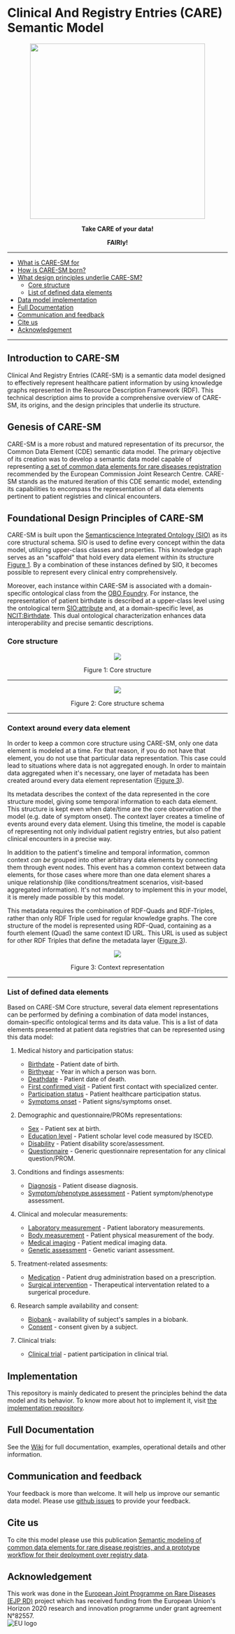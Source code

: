 # Clinical And Registry Entries (CARE) Semantic Model

<p align="center"> 
	<img src="https://raw.githubusercontent.com/CARE-SM/CARE-Semantic-Model/main/images/CARE-SM_logo.png"width="400" height="400"> 
<p align="center" > </p> 
<p align="center"><b>Take CARE of your data!</b></p>
<p align="center"><b>FAIRly!</b></p> 
<hr>

* [What is CARE-SM for](#introduction-to-care-sm)
* [How is CARE-SM born?](#genesis-of-care-sm)
* [What design principles underlie CARE-SM?](#foundational-design-principles-of-care-sm)
    * [Core structure](#core-structure)
    * [List of defined data elements](#list-of-defined-data-elements)
* [Data model implementation](#implementation)
* [Full Documentation](#full-documentation)
* [Communication and feedback](#communication-and-feedback)
* [Cite us](#cite-us)
* [Acknowledgement](#acknowledgement)

<hr>

## Introduction to CARE-SM

Clinical And Registry Entries (CARE-SM) is a semantic data model designed to effectively represent healthcare patient information by using knowledge graphs represented in the Resource Description Framework (RDF). This technical description aims to provide a comprehensive overview of CARE-SM, its origins, and the design principles that underlie its structure.

## Genesis of CARE-SM

CARE-SM is a more robust and matured representation of its precursor, the Common Data Element (CDE) semantic data model. The primary objective of its creation was to develop a semantic data model capable of representing [a set of common data elements for rare diseases registration](https://eu-rd-platform.jrc.ec.europa.eu/sites/default/files/CDS/EU_RD_Platform_CDS_Final.pdf) recommended by the European Commission Joint Research Centre. CARE-SM stands as the matured iteration of this CDE semantic model, extending its capabilities to encompass the representation of all data elements pertinent to patient registries and clinical encounters.

## Foundational Design Principles of CARE-SM

CARE-SM is built upon the [Semanticscience Integrated Ontology (SIO)](https://doi.org/10.1186/2041-1480-5-14) as its core structural schema. SIO is used to define every concept within the data model, utilizing upper-class classes and properties. This knowledge graph serves as an "scaffold" that hold every data element within its structure [Figure 1](#core-structure). By a combination of these instances defined by SIO, it becomes possible to represent every clinical entry comprehensively. 

Moreover, each instance within CARE-SM is associated with a domain-specific ontological class from the [OBO Foundry](http://obofoundry.org/). For instance, the representation of patient birthdate is described at a upper-class level using the ontological term [SIO:attribute](http://semanticscience.org/resource/SIO_000614) and, at a domain-specific level, as [NCIT:Birthdate](http://purl.obolibrary.org/obo/NCIT_C68615). This dual ontological characterization enhances data interoperability and  precise semantic descriptions.


### Core structure

<p align="center"> 
	<img src="https://raw.githubusercontent.com/CARE-SM/CARE-Semantic-Model/main/images/CARE-SM-Core.png"> 
<p align="center"> Figure 1: Core structure </p> 

<hr>
<p align="center"> 
	<img src="https://raw.githubusercontent.com/CARE-SM/CARE-Semantic-Model/main/images/CARE-SM-Schema.png"> 
<p align="center"> Figure 2: Core structure schema </p> 
<hr>


### Context around every data element

In order to keep a common core structure using CARE-SM, only one data element is modeled at a time. For that reason, if you do not have that element, you do not use that particular data representation. This case could lead to situations where data is not aggregated enough. In order to maintain data aggregated when it's necessary, one layer of metadata has been created around every data element representation ([Figure 3](#context-around-every-data-element)). 

Its metadata describes the context of the data represented in the core structure model, giving some temporal information to each data element. This structure is kept even when date/time are the core observation of the model (e.g. date of symptom onset). The context layer creates a timeline of events around every data element. Using this timeline, the model is capable of representing not only individual patient registry entries, but also patient clinical encounters in a precise way.

In addition to the patient's timeline and temporal information, common context _can be_ grouped into other arbitrary data elements by connecting them through event nodes. This event has a common context between data elements, for those cases where more than one data element shares a unique relationship (like conditions/treatment scenarios, visit-based aggregated information). It's not mandatory to implement this in your model, it is merely made possible by this model.

This metadata requires the combination of RDF-Quads and RDF-Triples, rather than only RDF Triple used for regular knowledge graphs. The core structure of the model is represented using RDF-Quad, containing as a fourth element (Quad) the same context ID URL. This URL is used as subject for other RDF Triples that define the metadata layer ([Figure 3](#context-around-every-data-element)).

<p align="center"> 
	<img src="https://raw.githubusercontent.com/CARE-SM/CARE-Semantic-Model/main/images/CARE-SM-Context.png"> 
<p align="center"> Figure 3: Context representation </p> 

<hr>


### List of defined data elements

Based on CARE-SM Core structure, several data element representations can be performed by defining a combination of data model instances, domain-specific ontological terms and its data value. This is a list of data elements presented at patient data registries that can be represented using this data model:

1. Medical history and participation status:
    * [Birthdate](https://github.com/CARE-SM/CARE-Semantic-Model/wiki/CARE-SM-Birthdate) - Patient date of birth.
    * [Birthyear](https://github.com/CARE-SM/CARE-Semantic-Model/wiki/CARE-SM-Birthyear) - Year in which a person was born.
    * [Deathdate](https://github.com/CARE-SM/CARE-Semantic-Model/wiki/CARE-SM-Deathdate) -  Patient date of death.
    * [First confirmed visit](https://github.com/CARE-SM/CARE-Semantic-Model/wiki/CARE-SM-First_visit) - Patient first contact with specialized center.
    * [Participation status](https://github.com/CARE-SM/CARE-Semantic-Model/wiki/CARE-SM-Status) - Patient healthcare participation status.
    * [Symptoms onset](https://github.com/CARE-SM/CARE-Semantic-Model/wiki/CARE-SM-Symptoms_onset) - Patient signs/symptoms onset.

2. Demographic and questionnaire/PROMs representations:
    * [Sex](https://github.com/CARE-SM/CARE-Semantic-Model/wiki/CARE-SM-Sex) -  Patient sex at birth.
    * [Education level](https://github.com/CARE-SM/CARE-Semantic-Model/wiki/CARE-SM-Education) - Patient scholar level code measured by ISCED.
    * [Disability](https://github.com/CARE-SM/CARE-Semantic-Model/wiki/CARE-SM-Questionnaire-disability) - Patient disability score/assessment.
    * [Questionnaire](https://github.com/CARE-SM/CARE-Semantic-Model/wiki/CARE-SM-Questionnaire) - Generic questionnaire representation for any clinical question/PROM.

3. Conditions and findings assesments:
    * [Diagnosis](https://github.com/CARE-SM/CARE-Semantic-Model/wiki/CARE-SM-Diagnosis) - Patient disease diagnosis.
    * [Symptom/phenotype assessment](https://github.com/CARE-SM/CARE-Semantic-Model/wiki/CARE-SM-Symptom) -  Patient symptom/phenotype assessment.

4. Clinical and molecular measurements:
    * [Laboratory measurement](https://github.com/CARE-SM/CARE-Semantic-Model/wiki/CARE-SM-Laboratory) - Patient laboratory measurements.
    * [Body measurement](https://github.com/CARE-SM/CARE-Semantic-Model/wiki/CARE-SM-Body_measurement) - Patient physical measurement of the body. 
    * [Medical imaging](https://github.com/CARE-SM/CARE-Semantic-Model/wiki/CARE-SM-Imaging) -  Patient medical imaging data.
    * [Genetic assessment](https://github.com/CARE-SM/CARE-Semantic-Model/wiki/CARE-SM-Genotype-variant) -  Genetic variant assessment.
    <!-- * [Zygosity](https://github.com/CARE-SM/CARE-Semantic-Model/wiki/CARE-SM-Genotype-zygosity) -  Zygosity of a certain genetic variant.
    * [Protein variant](https://github.com/CARE-SM/CARE-Semantic-Model/wiki/CARE-SM-Genotype-Protein) -  Protein variant assessment. -->
    <!-- * [Aminoacid location](https://github.com/CARE-SM/CARE-Semantic-Model/wiki/CARE-SM-Genotype-aminoacid) -  Position of a aminoacid in a certain protein chain. -->

5. Treatment-related assesments:
    * [Medication](https://github.com/CARE-SM/CARE-Semantic-Model/wiki/CARE-SM-Medication) - Patient drug administration based on a prescription.
    * [Surgical intervention](https://github.com/CARE-SM/CARE-Semantic-Model/wiki/CARE-SM-Surgery) -  Therapeutical interventation related to a surgerical procedure.

6. Research sample availability and consent:
    * [Biobank](https://github.com/CARE-SM/CARE-Semantic-Model/wiki/CARE-SM-Biobank) - availability of subject's samples in a biobank.
    * [Consent](https://github.com/CARE-SM/CARE-Semantic-Model/wiki/CARE-SM-Consent) -  consent given by a subject.

7. Clinical trials:
    * [Clinical trial](https://github.com/CARE-SM/CARE-Semantic-Model/wiki/CARE-SM-Clinical_trial) -  patient participation in clinical trial.

## Implementation

This repository is mainly dedicated to present the principles behind the data model and its behavior. To know more about hot to implement it, visit [the implementation repository](https://github.com/CARE-SM/CARE-SM-Implementation).


## Full Documentation
See the [Wiki](https://github.com/CARE-SM/CARE-Semantic-Model/wiki) for full documentation, examples, operational details and other information.

## Communication and feedback
Your feedback is more than welcome. It will help us improve our semantic data model. Please use [github issues](https://github.com/CARE-SM/CARE-Semantic-Model/issues) to provide your feedback.


## Cite us
To cite this model please use this publication [Semantic modeling of common data elements for rare disease registries, and a prototype workflow for their deployment over registry data](https://doi.org/10.1186/s13326-022-00264-6).


## Acknowledgement
This work was done in the [European Joint Programme on Rare Diseases (EJP RD)](https://www.ejprarediseases.org/) project which has received funding from the European Union's Horizon 2020 research and innovation programme under grant agreement N°82557.  
![EU logo](https://github.com/ejp-rd-vp/smart-guidance/blob/main/images/eu-flag.png?raw=true)  


